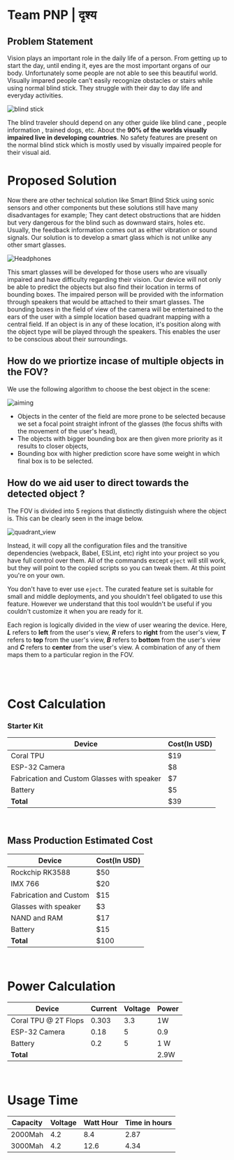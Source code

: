 # Team PNP | दृश्य

## Problem Statement

Vision plays an important role in the daily life of a person. From getting up to start the day, until ending it, eyes are the most important organs of our body. Unfortunately some people are not able to see this beautiful world. Visually impared people can’t easily recognize obstacles or stairs while using normal blind stick. They struggle with their day to day life and everyday activities.

![blind stick](https://thumbs.dreamstime.com/b/closed-eyes-icon-white-background-black-flat-line-art-isolated-155579255.jpg)

The blind traveler should
depend on any other guide like blind cane , people information , trained dogs, etc. About the **90% of the worlds visually
impaired live in developing countries**. No safety features are present on the normal blind stick which is mostly used by visually impaired people for their visual aid.

# Proposed Solution

Now there are other technical solution like Smart Blind Stick using sonic sensors and other components but these solutions still have many disadvantages for example; They cant detect obstructions that are hidden but very dangerous for the blind such as downward stairs, holes etc. Usually, the feedback information comes out as either vibration or sound signals. Our solution is to develop a smart glass which is not unlike any other smart glasses.

![Headphones](https://media1.giphy.com/media/enUXK8X9kZkvcBTUur/giphy.gif?cid=790b761102ff1283dcd2cd7045e20fd12fb69f5ee7218baf&rid=giphy.gif&ct=g)

This smart glasses will be developed for those users who are visually impaired and have difficulty regarding their vision. Our device will not only be able to predict the objects but also find their location in terms of bounding boxes. The impaired person will be provided with the information through speakers that would be attached to their smart glasses. The bounding boxes in the field of view of the camera will be entertained to the ears of the user with a simple location based quadrant mapping with a central field. If an object is in any of these location, it's position along with the object type will be played through the speakers. This enables the user to be conscious about their surroundings.

## How do we priortize incase of multiple objects in the FOV?

We use the following algorithm to choose the best object in the scene:

![aiming](https://media1.giphy.com/media/xT5LMsfrTiHCzLG0A8/giphy.gif?cid=ecf05e47g1wbskk1d7sdrldjfld2lfanrg4brnr6e1oti3aq&rid=giphy.gif&ct=g)

- Objects in the center of the field are more prone to be selected because we set a focal point straight infront of the glasses (the focus shifts with the movement of the user's head),
- The objects with bigger bounding box are then given more priority as it results to closer objects,
- Bounding box with higher prediction score have some weight in which final box is to be selected.

## How do we aid user to direct towards the detected object ?

The FOV is divided into 5 regions that distinctly distinguish where the object is. This can be clearly seen in the image below.

![quadrant_view](https://media.discordapp.net/attachments/1032654825382490167/1040959329664241664/image.png?width=448&height=388)

Instead, it will copy all the configuration files and the transitive dependencies (webpack, Babel, ESLint, etc) right into your project so you have full control over them. All of the commands except `eject` will still work, but they will point to the copied scripts so you can tweak them. At this point you're on your own.

You don't have to ever use `eject`. The curated feature set is suitable for small and middle deployments, and you shouldn't feel obligated to use this feature. However we understand that this tool wouldn't be useful if you couldn't customize it when you are ready for it.


Each region is logically divided in the view of user wearing the device. Here,  ***L*** refers to **left** from the user's view, ***R*** refers to **right** from the user's view, ***T*** refers to **top** from the user's view, ***B*** refers to **bottom** from the user's view and ***C*** refers to **center** from the user's view. A combination of any of them maps them to a particular region in the FOV.

<br>
<br>


# Cost Calculation

### Starter Kit

| **Device**              | **Cost(In USD)**  |
|-------------------------|-------------------|
| Coral TPU               | $19               |
| ESP-32 Camera           | $8                |
| Fabrication and Custom Glasses with speaker | $7                |
| Battery                 | $5                |
| **Total**               |  $39              |

<br>

## Mass Production Estimated Cost


| **Device**              | **Cost(In USD)**  |
|-------------------------|-------------------|
| Rockchip RK3588         | $50               |
| IMX 766                 | $20               |
| Fabrication and Custom  | $15               |
| Glasses with speaker    | $3                |
| NAND and RAM            | $17               |
| Battery                 | $15               |
| **Total**               | $100              |

<br>

# Power Calculation


| **Device**              | **Current**  | **Voltage**   | **Power**          |
|-------------------------|--------------|---------------|--------------------|
| Coral TPU @ 2T Flops    | 0.303        | 3.3           | 1W                 |
| ESP-32 Camera           | 0.18         | 5             | 0.9                |
| Battery                 | 0.2          | 5             | 1 W                |
| **Total**               |              |               | 2.9W               |

<br>

# Usage Time

|  **Capacity**           | **Voltage**  | **Watt Hour** | **Time in hours**  |
|-------------------------|--------------|---------------|--------------------|
|  2000Mah                | 4.2          | 8.4           | 2.87               |
|  3000Mah                | 4.2          | 12.6          | 4.34               |
